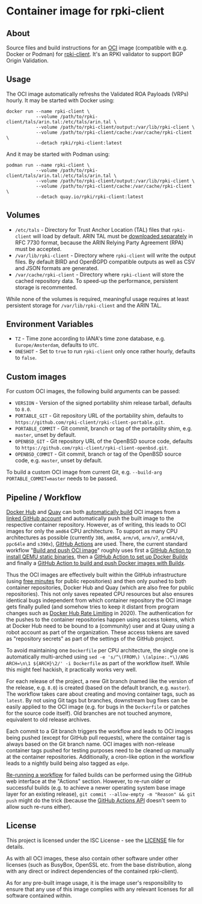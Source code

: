 # Container image for rpki-client

## About

Source files and build instructions for an [OCI](https://opencontainers.org/) image (compatible with e.g. Docker or Podman) for [rpki-client](https://www.rpki-client.org/). It's an RPKI validator to support BGP Origin Validation.

## Usage

The OCI image automatically refreshs the Validated ROA Payloads (VRPs) hourly. It may be started with Docker using:

```shell
docker run --name rpki-client \
           --volume /path/to/rpki-client/tals/arin.tal:/etc/tals/arin.tal \
           --volume /path/to/rpki-client/output:/var/lib/rpki-client \
           --volume /path/to/rpki-client/cache:/var/cache/rpki-client \
           --detach rpki/rpki-client:latest
```

And it may be started with Podman using:

```shell
podman run --name rpki-client \
           --volume /path/to/rpki-client/tals/arin.tal:/etc/tals/arin.tal \
           --volume /path/to/rpki-client/output:/var/lib/rpki-client \
           --volume /path/to/rpki-client/cache:/var/cache/rpki-client \
           --detach quay.io/rpki/rpki-client:latest
```

## Volumes

  * `/etc/tals` - Directory for Trust Anchor Location (TAL) files that `rpki-client` will load by default. ARIN TAL must be [downloaded separately](https://www.arin.net/resources/manage/rpki/tal/#arin-tal) in RFC 7730 format, because the ARIN Relying Party Agreement (RPA) must be accepted.
  * `/var/lib/rpki-client` - Directory where `rpki-client` will write the output files. By default BIRD and OpenBGPD compatible outputs as well as CSV and JSON formats are generated.
  * `/var/cache/rpki-client` - Directory where `rpki-client` will store the cached repository data. To speed-up the performance, persistent storage is recommented.

While none of the volumes is required, meaningful usage requires at least persistent storage for `/var/lib/rpki-client` and the ARIN TAL.

## Environment Variables

  * `TZ` - Time zone according to IANA's time zone database, e.g. `Europe/Amsterdam`, defaults to `UTC`.
  * `ONESHOT` - Set to `true` to run `rpki-client` only once rather hourly, defaults to `false`.

## Custom images

For custom OCI images, the following build arguments can be passed:

  * `VERSION` - Version of the signed portability shim release tarball, defaults to `8.0`.
  * `PORTABLE_GIT` - Git repository URL of the portability shim, defaults to `https://github.com/rpki-client/rpki-client-portable.git`.
  * `PORTABLE_COMMIT` - Git commit, branch or tag of the portability shim, e.g. `master`, unset by default.
  * `OPENBSD_GIT` - Git repository URL of the OpenBSD source code, defaults to `https://github.com/rpki-client/rpki-client-openbsd.git`.
  * `OPENBSD_COMMIT` - Git commit, branch or tag of the OpenBSD source code, e.g. `master`, unset by default.

To build a custom OCI image from current Git, e.g. `--build-arg PORTABLE_COMMIT=master` needs to be passed.

## Pipeline / Workflow

[Docker Hub](https://hub.docker.com/) and [Quay](https://quay.io/) can both [automatically build](https://docs.docker.com/docker-hub/builds/) OCI images from a [linked GitHub account](https://docs.docker.com/docker-hub/builds/link-source/) and automatically push the built image to the respective container repository. However, as of writing, this leads to OCI images for only the `amd64` CPU architecture. To support as many CPU architectures as possible (currently `386`, `amd64`, `arm/v6`, `arm/v7`, `arm64/v8`, `ppc64le` and `s390x`), [GitHub Actions](https://github.com/features/actions) are used. There, the current standard workflow "[Build and push OCI image](.github/workflows/image.yml)" roughly uses first a [GitHub Action to install QEMU static binaries](https://github.com/docker/setup-qemu-action), then a [GitHub Action to set up Docker Buildx](https://github.com/docker/setup-buildx-action) and finally a [GitHub Action to build and push Docker images with Buildx](https://github.com/docker/build-push-action).

Thus the OCI images are effectively built within the GitHub infrastructure (using [free minutes](https://docs.github.com/en/github/setting-up-and-managing-billing-and-payments-on-github/about-billing-for-github-actions) for public repositories) and then only pushed to both container repositories, Docker Hub and Quay (which are also free for public repositories). This not only saves repeated CPU resources but also ensures identical bugs independent from which container repository the OCI image gets finally pulled (and somehow tries to keep it distant from program changes such as [Docker Hub Rate Limiting](https://www.docker.com/increase-rate-limits) in 2020). The authentication for the pushes to the container repositories happen using access tokens, which at Docker Hub need to be bound to a (community) user and at Quay using a robot account as part of the organization. These access tokens are saved as "repository secrets" as part of the settings of the GitHub project.

To avoid maintaining one `Dockerfile` per CPU architecture, the single one is automatically multi-arched using `sed -e 's/^\(FROM\) \(alpine:.*\)/ARG ARCH=\n\1 ${ARCH}\2/' -i Dockerfile` as part of the workflow itself. While this might feel hackish, it practically works very well.

For each release of the project, a new Git branch (named like the version of the release, e.g. `8.0`) is created (based on the default branch, e.g. `master`). The workflow takes care about creating and moving container tags, such as `latest`. By not using Git tags but branches, downstream bug fixes can be easily applied to the OCI image (e.g. for bugs in the `Dockerfile` or patches for the source code itself). Old branches are not touched anymore, equivalent to old release archives.

Each commit to a Git branch triggers the workflow and leads to OCI images being pushed (except for GitHub pull requests), where the container tag is always based on the Git branch name. OCI images with non-release container tags pushed for testing purposes need to be cleaned up manually at the container repositories. Additionally, a cron-like option in the workflow leads to a nightly build being also tagged as `edge`.

[Re-running a workflow](https://docs.github.com/en/actions/managing-workflow-runs/re-running-a-workflow) for failed builds can be performed using the GitHub web interface at the "Actions" section. However, to re-run older or successful builds (e.g. to achieve a newer operating system base image layer for an existing release), `git commit --allow-empty -m "Reason" && git push` might do the trick (because the [GitHub Actions API](https://stackoverflow.com/questions/56435547/how-do-i-re-run-github-actions) doesn't seem to allow such re-runs either).

## License

This project is licensed under the ISC License - see the [LICENSE](LICENSE) file for details.

As with all OCI images, these also contain other software under other licenses (such as BusyBox, OpenSSL etc. from the base distribution, along with any direct or indirect dependencies of the contained rpki-client).

As for any pre-built image usage, it is the image user's responsibility to ensure that any use of this image complies with any relevant licenses for all software contained within.
